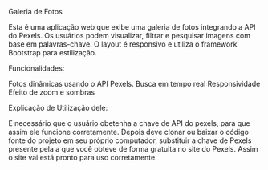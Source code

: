 Galeria de Fotos

Esta é uma aplicação web que exibe uma galeria de fotos integrando a API do Pexels. 
Os usuários podem visualizar, filtrar e pesquisar imagens com base em palavras-chave.
O layout é responsivo e utiliza o framework Bootstrap para estilização.

Funcionalidades: 

Fotos dinâmicas usando o API Pexels. 
Busca em tempo real 
Responsividade 
Efeito de zoom e sombras 

Explicação de Utilização dele: 

E necessário que o usuário obetenha a chave de API do pexels, para que assim ele funcione corretamente. Depois deve clonar ou baixar o código fonte do projeto em seu próprio computador, substituir a chave de Pexels presente
pela a que você obteve de forma gratuita no site do Pexels. Assim o site vai está pronto para uso corretamente. 
